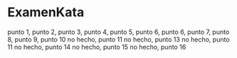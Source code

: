 # ExamenKata
punto 1,
punto 2,
punto 3,
punto 4,
punto 5,
punto 6,
punto 6,
punto 7,
punto 8, 
punto 9,
punto 10 no hecho,
punto 11 no hecho,
punto 13 no hecho,
punto 11 no hecho,
punto 14 no hecho,
punto 15 no hecho,
punto 16 
